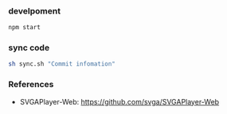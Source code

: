 ### develpoment

```bash
npm start
```

### sync code

```bash
sh sync.sh "Commit infomation"
```

### References

- SVGAPlayer-Web: https://github.com/svga/SVGAPlayer-Web
